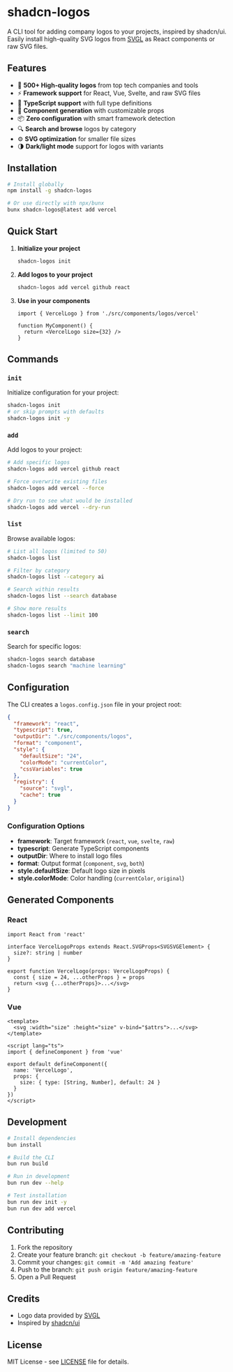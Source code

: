 # shadcn-logos

A CLI tool for adding company logos to your projects, inspired by shadcn/ui. Easily install high-quality SVG logos from [SVGL](https://svgl.app) as React components or raw SVG files.

## Features

- 🎨 **500+ High-quality logos** from top tech companies and tools
- ⚡ **Framework support** for React, Vue, Svelte, and raw SVG files
- 🎯 **TypeScript support** with full type definitions
- 🎨 **Component generation** with customizable props
- 📦 **Zero configuration** with smart framework detection
- 🔍 **Search and browse** logos by category
- ⚙️ **SVG optimization** for smaller file sizes
- 🌗 **Dark/light mode** support for logos with variants

## Installation

```bash
# Install globally
npm install -g shadcn-logos

# Or use directly with npx/bunx
bunx shadcn-logos@latest add vercel
```

## Quick Start

1. **Initialize your project**
   ```bash
   shadcn-logos init
   ```

2. **Add logos to your project**
   ```bash
   shadcn-logos add vercel github react
   ```

3. **Use in your components**
   ```tsx
   import { VercelLogo } from './src/components/logos/vercel'
   
   function MyComponent() {
     return <VercelLogo size={32} />
   }
   ```

## Commands

### `init`
Initialize configuration for your project:
```bash
shadcn-logos init
# or skip prompts with defaults
shadcn-logos init -y
```

### `add`
Add logos to your project:
```bash
# Add specific logos
shadcn-logos add vercel github react

# Force overwrite existing files
shadcn-logos add vercel --force

# Dry run to see what would be installed
shadcn-logos add vercel --dry-run
```

### `list`
Browse available logos:
```bash
# List all logos (limited to 50)
shadcn-logos list

# Filter by category
shadcn-logos list --category ai

# Search within results
shadcn-logos list --search database

# Show more results
shadcn-logos list --limit 100
```

### `search`
Search for specific logos:
```bash
shadcn-logos search database
shadcn-logos search "machine learning"
```

## Configuration

The CLI creates a `logos.config.json` file in your project root:

```json
{
  "framework": "react",
  "typescript": true,
  "outputDir": "./src/components/logos",
  "format": "component",
  "style": {
    "defaultSize": "24",
    "colorMode": "currentColor",
    "cssVariables": true
  },
  "registry": {
    "source": "svgl",
    "cache": true
  }
}
```

### Configuration Options

- **framework**: Target framework (`react`, `vue`, `svelte`, `raw`)
- **typescript**: Generate TypeScript components
- **outputDir**: Where to install logo files
- **format**: Output format (`component`, `svg`, `both`)
- **style.defaultSize**: Default logo size in pixels
- **style.colorMode**: Color handling (`currentColor`, `original`)

## Generated Components

### React
```tsx
import React from 'react'

interface VercelLogoProps extends React.SVGProps<SVGSVGElement> {
  size?: string | number
}

export function VercelLogo(props: VercelLogoProps) {
  const { size = 24, ...otherProps } = props
  return <svg {...otherProps}>...</svg>
}
```

### Vue
```vue
<template>
  <svg :width="size" :height="size" v-bind="$attrs">...</svg>
</template>

<script lang="ts">
import { defineComponent } from 'vue'

export default defineComponent({
  name: 'VercelLogo',
  props: {
    size: { type: [String, Number], default: 24 }
  }
})
</script>
```

## Development

```bash
# Install dependencies
bun install

# Build the CLI
bun run build

# Run in development
bun run dev --help

# Test installation
bun run dev init -y
bun run dev add vercel
```

## Contributing

1. Fork the repository
2. Create your feature branch: `git checkout -b feature/amazing-feature`
3. Commit your changes: `git commit -m 'Add amazing feature'`
4. Push to the branch: `git push origin feature/amazing-feature`
5. Open a Pull Request

## Credits

- Logo data provided by [SVGL](https://svgl.app)
- Inspired by [shadcn/ui](https://ui.shadcn.com)

## License

MIT License - see [LICENSE](LICENSE) file for details.